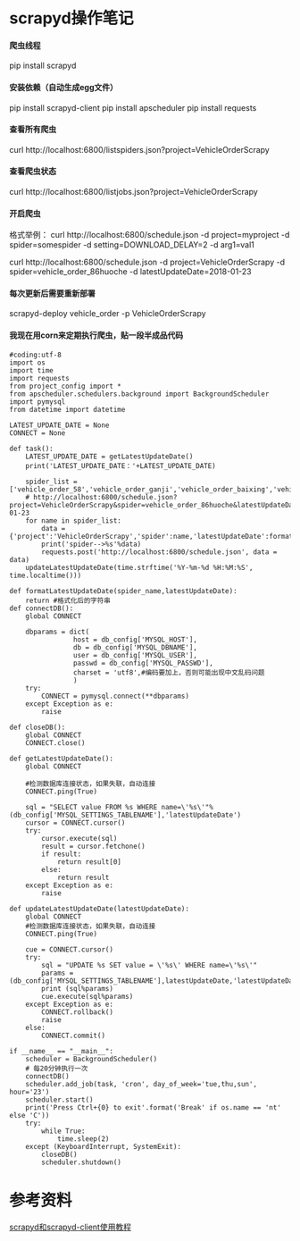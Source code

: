 # scrapyd操作笔记

#### 爬虫线程 
pip install scrapyd 
#### 安装依赖（自动生成egg文件） 
pip install scrapyd-client
pip install apscheduler 
pip install requests 

#### 查看所有爬虫
curl http://localhost:6800/listspiders.json?project=VehicleOrderScrapy 
#### 查看爬虫状态 
curl http://localhost:6800/listjobs.json?project=VehicleOrderScrapy 
#### 开启爬虫 
格式举例：
curl http://localhost:6800/schedule.json -d project=myproject -d spider=somespider -d setting=DOWNLOAD_DELAY=2 -d arg1=val1 

curl http://localhost:6800/schedule.json -d project=VehicleOrderScrapy -d spider=vehicle_order_86huoche -d latestUpdateDate=2018-01-23 

#### 每次更新后需要重新部署
scrapyd-deploy vehicle_order -p VehicleOrderScrapy

#### 我现在用corn来定期执行爬虫，贴一段半成品代码
```
#coding:utf-8
import os
import time
import requests
from project_config import *
from apscheduler.schedulers.background import BackgroundScheduler
import pymysql
from datetime import datetime

LATEST_UPDATE_DATE = None
CONNECT = None

def task():
    LATEST_UPDATE_DATE = getLatestUpdateDate()
    print('LATEST_UPDATE_DATE：'+LATEST_UPDATE_DATE)

    spider_list = ['vehicle_order_58','vehicle_order_ganji','vehicle_order_baixing','vehicle_order_86huoche']
    # http://localhost:6800/schedule.json?project=VehicleOrderScrapy&spider=vehicle_order_86huoche&latestUpdateDate=2018-01-23
    for name in spider_list:
        data = {'project':'VehicleOrderScrapy','spider':name,'latestUpdateDate':formatLatestUpdateDate(name,LATEST_UPDATE_DATE)}
        print('spider-->%s'%data)
        requests.post('http://localhost:6800/schedule.json', data = data)
    updateLatestUpdateDate(time.strftime('%Y-%m-%d %H:%M:%S', time.localtime()))

def formatLatestUpdateDate(spider_name,latestUpdateDate):
    return #格式化后的字符串
def connectDB():
    global CONNECT

    dbparams = dict(
                host = db_config['MYSQL_HOST'],
                db = db_config['MYSQL_DBNAME'],
                user = db_config['MYSQL_USER'],
                passwd = db_config['MYSQL_PASSWD'],
                charset = 'utf8',#编码要加上，否则可能出现中文乱码问题
                )
    try:
        CONNECT = pymysql.connect(**dbparams)
    except Exception as e:
        raise

def closeDB():
    global CONNECT
    CONNECT.close()

def getLatestUpdateDate():
    global CONNECT

    #检测数据库连接状态，如果失联，自动连接
    CONNECT.ping(True)

    sql = "SELECT value FROM %s WHERE name=\'%s\'"%(db_config['MYSQL_SETTINGS_TABLENAME'],'latestUpdateDate')
    cursor = CONNECT.cursor()
    try:
        cursor.execute(sql)
        result = cursor.fetchone()
        if result:
            return result[0]
        else:
            return result
    except Exception as e:
        raise

def updateLatestUpdateDate(latestUpdateDate):
    global CONNECT
    #检测数据库连接状态，如果失联，自动连接
    CONNECT.ping(True)

    cue = CONNECT.cursor()
    try:
        sql = "UPDATE %s SET value = \'%s\' WHERE name=\'%s\'"
        params = (db_config['MYSQL_SETTINGS_TABLENAME'],latestUpdateDate,'latestUpdateDate')
        print (sql%params)
        cue.execute(sql%params)
    except Exception as e:
        CONNECT.rollback()
        raise
    else:
        CONNECT.commit()

if __name__ == "__main__":
    scheduler = BackgroundScheduler()
    # 每20分钟执行一次
    connectDB()
    scheduler.add_job(task, 'cron', day_of_week='tue,thu,sun', hour='23')
    scheduler.start()
    print('Press Ctrl+{0} to exit'.format('Break' if os.name == 'nt' else 'C'))
    try:
        while True:
            time.sleep(2)
    except (KeyboardInterrupt, SystemExit):
        closeDB()
        scheduler.shutdown()
```

# 参考资料
[scrapyd和scrapyd-client使用教程](http://blog.wiseturtles.com/posts/scrapyd.html)

